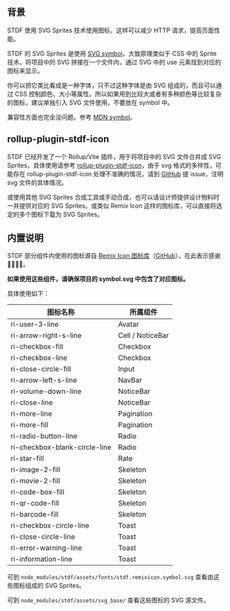 ## 背景

STDF 使用 SVG Sprites 技术使用图标，这样可以减少 HTTP 请求，提高页面性能。

STDF 的 SVG Sprites 是使用 [SVG symbol](https://developer.mozilla.org/en-US/docs/Web/SVG/Element/symbol)，大致原理类似于 CSS 中的 Sprite 技术，将项目中的 SVG 拼接在一个文件内，通过 SVG 中的 use 元素找到对应的图标来显示。

你可以把它类比看成是一种字体，只不过这种字体是由 SVG 组成的，而且可以通过 CSS 控制颜色、大小等属性。所以如果用到比较大或者有多种颜色等比较复杂的图标，建议单独引入 SVG 文件使用，不要放在 symbol 中。

兼容性方面也完全没问题。参考 [MDN symbol](https://developer.mozilla.org/en-US/docs/Web/SVG/Element/symbol#browser_compatibility)。

## rollup-plugin-stdf-icon

STDF 已经开发了一个 Rollup/Vite 插件，用于将项目中的 SVG 文件合并成 SVG Sprites，具体使用请参考 [rollup-plugin-stdf-icon](https://www.npmjs.com/package/rollup-plugin-stdf-icon)，由于 svg 格式的多样性，可能存在 rollup-plugin-stdf-icon 处理不准确的情况，请到 [GitHub](https://github.com/dufu1991/stdf/issues) 提 issue，注明 svg 文件的具体情况。

或使用其他 SVG Sprites 合成工具或手动合成，也可以请设计师提供设计物料时一并提供对应的 SVG Sprites。或类似 Remix Icon 这样的图标库，可以直接将选定的多个图标下载为 SVG Sprites。

## 内置说明

STDF 部分组件内使用的图标源自 [Remix Icon 图标库](https://remixicon.com)（[GitHub](https://github.com/Remix-Design/remixicon)），在此表示感谢 🙏🏻🙏🏻。

**如果使用这些组件，请确保项目的 symbol.svg 中包含了对应图标。**

具体使用如下：

| 图标名称                      | 所属组件         |
| ----------------------------- | ---------------- |
| ri-user-3-line                | Avatar           |
| ri-arrow-right-s-line         | Cell / NoticeBar |
| ri-checkbox-fill              | Checkbox         |
| ri-checkbox-line              | Checkbox         |
| ri-close-circle-fill          | Input            |
| ri-arrow-left-s-line          | NavBar           |
| ri-volume-down-line           | NoticeBar        |
| ri-close-line                 | NoticeBar        |
| ri-more-line                  | Pagination       |
| ri-more-fill                  | Pagination       |
| ri-radio-button-line          | Radio            |
| ri-checkbox-blank-circle-line | Radio            |
| ri-star-fill                  | Rate             |
| ri-image-2-fill               | Skeleton         |
| ri-movie-2-fill               | Skeleton         |
| ri-code-box-fill              | Skeleton         |
| ri-qr-code-fill               | Skeleton         |
| ri-barcode-fill               | Skeleton         |
| ri-checkbox-circle-line       | Toast            |
| ri-close-circle-line          | Toast            |
| ri-error-warning-line         | Toast            |
| ri-information-line           | Toast            |

可到 `node_modules/stdf/assets/fonts/stdf.remixicon.symbol.svg` 查看由这些图标组成的 SVG Sprites。

可到 `node_modules/stdf/assets/svg_base/` 查看这些图标的 SVG 源文件。
